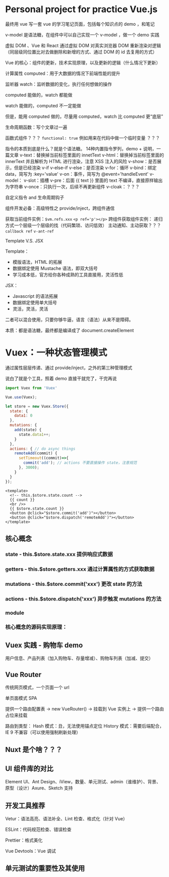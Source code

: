 # Personal project for practice Vue.js

最终用 vue 写一套 vue 的学习笔记页面，包括每个知识点的 demo ，和笔记

v-model 是语法糖，在组件中可以自己实现一个 v-model ，做一个 demo 实践

虚拟 DOM 、Vue 和 React 通过虚拟 DOM 对真实浏览器 DOM 重新渲染对逻辑（同层级同位置比对去做删除和新增的方式、通过 DOM 的 id 去复用的方式）

Vue 的核心：组件的更新，技术实现原理，以及更新的逻辑（什么情况下更新）

计算属性 computed：用于大数据的情况下前端性能的提升

监听器 watch：监听数据的变化，执行任何想做的操作

computed 能做的，watch 都能做

watch 能做的，computed 不一定能做

但是，能用 computed 做的，尽量用 computed，watch 比 computed 更“底层”

生命周期函数：写个文章过一遍

函数式组件？？？ `functional: true` 例如用来在代码中做一个临时变量 ？？？

指令的本质到底是什么？就是个语法糖。
14种内置指令罗列，demo + 说明，一篇文章
v-text：替换掉当前标签里面的 innetText
v-html：替换掉当前标签里面的 innerText 并且解析为 HTML 进行渲染，注意 XSS 注入的风险
v-show：是否展示，但是已经渲染
v-if v-else-if v-else：是否渲染
v-for：循环
v-bind：绑定 data，简写为 :key='value'
v-on：事件，简写为 @event='handleEvent'
v-model：
v-slot：插槽
v-pre：后面 {{ text }} 里面的 text 不编译，直接原样输出为字符串
v-once：只执行一次，后续不再更新组件
v-cloak：？？？

自定义指令 and 生命周期钩子

组件开发必备：高级特性之 provide/inject，跨组件通信

获取当前组件实例：`$vm.refs.xxx`  `<p ref='p'></p>`
跨组件获取组件实例：
递归方式一个层级一个层级的找（代码繁琐、访问低效）
主动通知、主动获取？？？ `callback ref` `v-ant-ref`

Template V.S. JSX

Template：
* 模版语法，HTML 的拓展
* 数据绑定使用 Mustache 语法，即双大括号
* 学习成本低，官方给你各种成熟的工具直接用，灵活性低

JSX：
* Javascript 的语法拓展
* 数据绑定使用单大括号
* 灵活，灵活，灵活

二者可以混合使用，只要你够牛逼，语言（语法）从来不是障碍。

本质：都是语法糖，最终都是编译成了 document.createElement

# Vuex：一种状态管理模式

通过属性层层传递、通过 provide/inject，之外的第三种管理模式

说白了就是个工具，照着 demo 直接干就完了，干完再说

```JavaScript
import Vuex from 'Vuex'

Vue.use(Vuex);

let store = new Vuex.Store({
  state: {
    data1: 0
  },
  mutations: {
    add(state) {
      state.data1++;
    }
  },
  actions: { // do async things
    remoteAdd(commit) {
      setTimeout((commit)=>{
        commit('add'); // actions 不要直接操作 state，注意规范
      }, 3000);
    }
  }
});
```
```
<template>
  <!-- this.$store.state.count -->
  {{ count }}
  <br />>
  {{ $store.state.count }}
  <button @click="$store.commit('add')"></button>
  <button @click="$store.dispatch('remoteAdd')"></button>
</template>
```

## 核心概念

### state - this.$store.state.xxx 提供响应式数据

### getters - this.$store.getters.xxx 通过计算属性的方式获取数据

### mutations - this.$store.commit('xxx') 更改 state 的方法

### actions - this.$store.dispatch('xxx') 异步触发 mutations 的方法

### module 

### 核心概念的源码实现原理：

## Vuex 实践 - 购物车 demo

用户信息、产品列表（加入购物车、存量增减）、购物车列表（加减、提交）

## Vue Router

传统网页模式，一个页面一个 url

单页面模式 SPA

提供一个路由配置表 -> new VueRouter() -> 挂载到 Vue 实例上 -> 提供一个路由占位来挂载

路由到类型： 
Hash 模式：丑，无法使用锚点定位
History 模式：需要后端配合，IE 9 不兼容（可以使用强制刷新处理）

## Nuxt 是个啥？？？

## UI 组件库的对比

Element UI、Ant Design、iView，数量、单元测试、admin（谁维护）、背景、原型（设计）Axure、Sketch 支持

## 开发工具推荐

Vetur：语法高亮、语法补全、Lint 检查、格式化（针对 Vue）

ESLint：代码规范检查、错误检查

Prettier：格式美化

Vue Devtools：Vue 调试

## 单元测试的重要性及其使用


